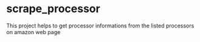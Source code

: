 # scrape_processor

This project helps to get processor informations from the listed processors on amazon web page

